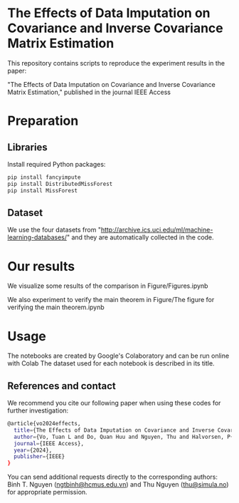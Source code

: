 # The Effects of Data Imputation on Covariance and Inverse Covariance Matrix Estimation

This repository contains scripts to reproduce the experiment results in the paper:

"The Effects of Data Imputation on Covariance and Inverse Covariance Matrix Estimation,"
published in the journal IEEE Access
# Preparation
## Libraries
Install required Python packages:
```bash
pip install fancyimpute
pip install DistributedMissForest
pip install MissForest
```
## Dataset
We use the four datasets from "http://archive.ics.uci.edu/ml/machine-learning-databases/" and they are automatically collected in the code.

# Our results
We visualize some results of the comparison in Figure/Figures.ipynb

We also experiment to verify the main theorem in Figure/The figure for verifying the main theorem.ipynb

# Usage
The notebooks are created by Google's Colaboratory and can be run online with Colab
The dataset used for each notebook is described in its title.  

## References and contact
We recommend you cite our following paper when using these codes for further investigation:
```bash
@article{vo2024effects,
  title={The Effects of Data Imputation on Covariance and Inverse Covariance Matrix Estimation},
  author={Vo, Tuan L and Do, Quan Huu and Nguyen, Thu and Halvorsen, P{\aa}l and Riegler, Michael A and Nguyen, Binh T},
  journal={IEEE Access},
  year={2024},
  publisher={IEEE}
}
```
You can send additional requests directly to the corresponding authors: Binh T. Nguyen (ngtbinh@hcmus.edu.vn) and Thu Nguyen (thu@simula.no) for appropriate permission.
